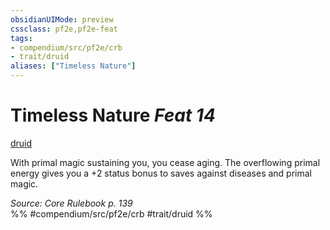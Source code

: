 ```yaml
---
obsidianUIMode: preview
cssclass: pf2e,pf2e-feat
tags:
- compendium/src/pf2e/crb
- trait/druid
aliases: ["Timeless Nature"]
---
```

# Timeless Nature  *Feat 14*  
[druid](Reference/Rules/Traits/druid.md "Druid Class Trait")  


With primal magic sustaining you, you cease aging. The overflowing primal energy gives you a +2 status bonus to saves against diseases and primal magic.

*Source: Core Rulebook p. 139*  
%% #compendium/src/pf2e/crb #trait/druid %%